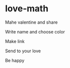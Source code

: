 # love-math
Mahe valentine and share

[Open link]: https://tihon-ustinov.github.io/love-math/

Write name and choose color 

Make link 

Send to your love

Be happy
 
